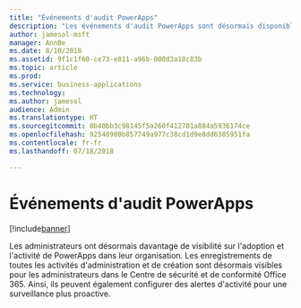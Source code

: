 ```yaml
---
title: "Événements d'audit PowerApps"
description: "Les événements d'audit PowerApps sont désormais disponibles dans le Centre de sécurité et de conformité Office 365"
author: jamesol-msft
manager: AnnBe
ms.date: 8/10/2018
ms.assetid: 9f1c1f60-ce73-e811-a96b-000d3a18c83b
ms.topic: article
ms.prod: 
ms.service: business-applications
ms.technology: 
ms.author: jamesol
audience: Admin
ms.translationtype: HT
ms.sourcegitcommit: 0b40bb3c98145f5a260f412701a884a5936174ce
ms.openlocfilehash: 92548980b857749a977c38cd1d9e8dd6385951fa
ms.contentlocale: fr-fr
ms.lasthandoff: 07/18/2018

---
```

# <a name="powerapps-audit-events"></a>Événements d'audit PowerApps


[!include[banner](../../includes/banner.md)]

Les administrateurs ont désormais davantage de visibilité sur l'adoption et l'activité de PowerApps dans leur organisation. Les enregistrements de toutes les activités d'administration et de création sont désormais visibles pour les administrateurs dans le Centre de sécurité et de conformité Office 365. Ainsi, ils peuvent également configurer des alertes d'activité pour une surveillance plus proactive.

